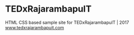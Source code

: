 # TEDxRajarambapuIT
HTML CSS based sample site for TEDxRajarambapuIT | 2017
www.tedxrajarambapuit.com
